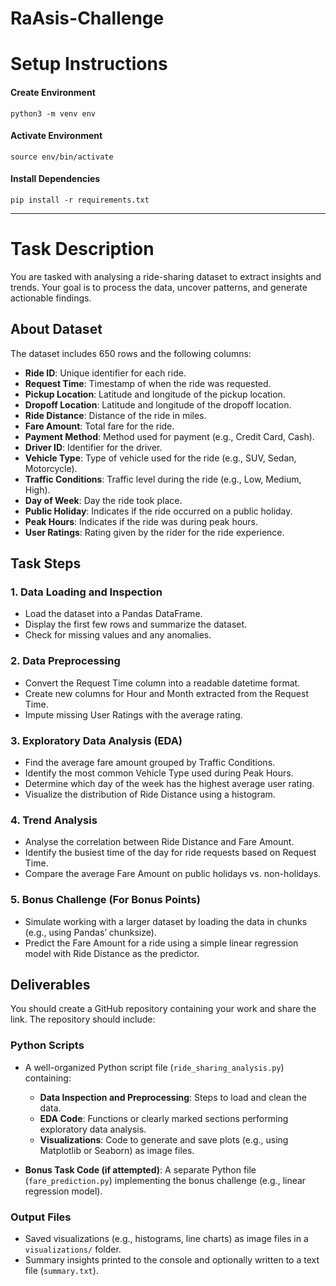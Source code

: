 # RaAsis-Challenge
# Setup Instructions
#### Create Environment
`python3 -m venv env`

#### Activate Environment
`source env/bin/activate`

#### Install Dependencies
`pip install -r requirements.txt`

___

# Task Description
You are tasked with analysing a ride-sharing dataset to extract insights and trends.
Your goal is to process the data, uncover patterns, and generate actionable findings.

## About Dataset
The dataset includes 650 rows and the following columns:
- **Ride ID**: Unique identifier for each ride.
- **Request Time**: Timestamp of when the ride was requested.
- **Pickup Location**: Latitude and longitude of the pickup location.
- **Dropoff Location**: Latitude and longitude of the dropoff location.
- **Ride Distance**: Distance of the ride in miles.
- **Fare Amount**: Total fare for the ride.
- **Payment Method**: Method used for payment (e.g., Credit Card, Cash).
- **Driver ID**: Identifier for the driver.
- **Vehicle Type**: Type of vehicle used for the ride (e.g., SUV, Sedan, Motorcycle).
- **Traffic Conditions**: Traffic level during the ride (e.g., Low, Medium, High).
- **Day of Week**: Day the ride took place.
- **Public Holiday**: Indicates if the ride occurred on a public holiday.
- **Peak Hours**: Indicates if the ride was during peak hours.
- **User Ratings**: Rating given by the rider for the ride experience.

## Task Steps

### 1. Data Loading and Inspection
- Load the dataset into a Pandas DataFrame.
- Display the first few rows and summarize the dataset.
- Check for missing values and any anomalies.

### 2. Data Preprocessing
- Convert the Request Time column into a readable datetime format.
- Create new columns for Hour and Month extracted from the Request Time.
- Impute missing User Ratings with the average rating.

### 3. Exploratory Data Analysis (EDA)
- Find the average fare amount grouped by Traffic Conditions.
- Identify the most common Vehicle Type used during Peak Hours.
- Determine which day of the week has the highest average user rating.
- Visualize the distribution of Ride Distance using a histogram.

### 4. Trend Analysis
- Analyse the correlation between Ride Distance and Fare Amount.
- Identify the busiest time of the day for ride requests based on Request Time.
- Compare the average Fare Amount on public holidays vs. non-holidays.

### 5. Bonus Challenge (For Bonus Points)
- Simulate working with a larger dataset by loading the data in chunks (e.g., using Pandas’ chunksize).
- Predict the Fare Amount for a ride using a simple linear regression model with Ride Distance as the predictor.

## Deliverables
You should create a GitHub repository containing your work and share the link. The repository should include:

### Python Scripts
- A well-organized Python script file (`ride_sharing_analysis.py`) containing:
  - **Data Inspection and Preprocessing**: Steps to load and clean the data.
  - **EDA Code**: Functions or clearly marked sections performing exploratory data analysis.
  - **Visualizations**: Code to generate and save plots (e.g., using Matplotlib or Seaborn) as image files.

- **Bonus Task Code (if attempted)**: A separate Python file (`fare_prediction.py`) implementing the bonus challenge (e.g., linear regression model).

### Output Files
- Saved visualizations (e.g., histograms, line charts) as image files in a `visualizations/` folder.
- Summary insights printed to the console and optionally written to a text file (`summary.txt`).
